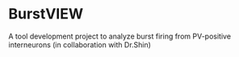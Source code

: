 # BurstVIEW 
A tool development project to analyze burst firing from PV-positive interneurons (in collaboration with Dr.Shin) 
